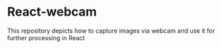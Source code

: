 # React-webcam
This repository depicts how to capture images via webcam and use it for further processing in React
